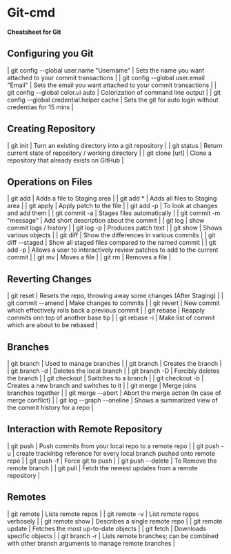 # Git-cmd

**Cheatsheet for Git**

## Configuring you Git
| git config --global user.name "Username" | Sets the name you want attached to your commit transactions |
| git config --global user.email "Email" | Sets the email you want attached to your commit transactions |
| git config --global color.ui auto | Colorization of command line output |
| git config --global credential.helper cache | Sets the git for auto login without credentias for 15 mins | 

## Creating Repository
| git init | Turn an existing directory into a git repository |
| git status | Return current state of repository / working directory |
| git clone [url] |  Clone a repository that already exists on GitHub |

## Operations on Files
| git add <file> | Adds a file to Staging area |
| git add * | Adds all files to Staging area |
| git apply | Apply patch to the file | 
| git add -p <file> | To look at changes and add them |
| git commit -a <file> | Stages files automatically | 
| git commit -m "message" | Add short description about the commit |
| git log | show commit logs / history |
| git log -p | Produces patch text |
| git show | Shows various objects |
| git diff | Show the differences in various commits |
| git diff --staged | Show all staged files compared to the named commit |
| git add -p | Allows a user to interactively review patches to add to the current commit |
| git mv | Moves a file |
| git rm | Removes a file |

## Reverting Changes
| git reset |  Resets the repo, throwing away some changes (After Staging) |
| git commit --amend | Make changes to commits |
| git revert | New commit which effectively rolls back a previous commit |
| git rebase | Reapply commits onn top of another base tip |
| git rebase -i | Make list of commit which are about to be rebased |

## Branches
| git branch | Used to manage branches |
| git branch <name> | Creates the branch |
| git branch -d <name> | Deletes the local branch |
| git branch -D <name> | Forcibly deletes the branch |
| git checkout <branch> | Switches to a branch |
| git checkout -b <branch> | Creates a new branch and switches to it |
| git merge <branch> | Merge joins branches together |
| git merge --abort | Abort the merge action (In case of merge conflict) |
| git log --graph --oneline | Shows a summarized view of the commit history for a repo |

## Interaction with Remote Repository
| git push | Push commits from your local repo to a remote repo |
| git push -u | create trackinbg reference for every local branch pushed onto remote repo |
| git push -f | Force git to push |
| git push --delete | To Remove the remote branch |
| git pull | Fetch the newest updates from a remote repository |

## Remotes
| git remote | Lists remote repos |
| git remote -v	| List remote repos verbosely |
| git remote show <name> | Describes a single remote repo |
| git remote update | Fetches the most up-to-date objects | 
| git fetch | Downloads specific objects |
| git branch -r | Lists remote branches; can be combined with other branch arguments to manage remote branches |
